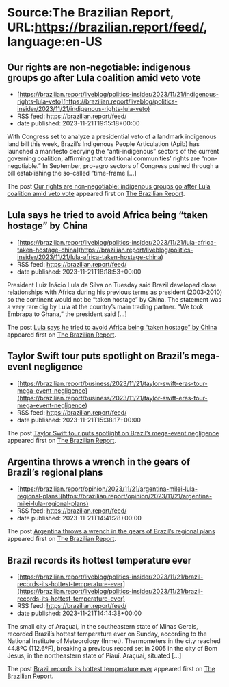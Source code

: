 # Source:The Brazilian Report, URL:https://brazilian.report/feed/, language:en-US

## Our rights are non-negotiable: indigenous groups go after Lula coalition amid veto vote
 - [https://brazilian.report/liveblog/politics-insider/2023/11/21/indigenous-rights-lula-veto](https://brazilian.report/liveblog/politics-insider/2023/11/21/indigenous-rights-lula-veto)
 - RSS feed: https://brazilian.report/feed/
 - date published: 2023-11-21T19:15:18+00:00

<p>With Congress set to analyze a presidential veto of a landmark indigenous land bill this week, Brazil’s Indigenous People Articulation (Apib) has launched a manifesto decrying the “anti-indigenous” sectors of the current governing coalition, affirming that traditional communities’ rights are “non-negotiable.” In September, pro-agro sectors of Congress pushed through a bill establishing the so-called “time-frame [&#8230;]</p>
<p>The post <a href="https://brazilian.report/liveblog/politics-insider/2023/11/21/indigenous-rights-lula-veto/" rel="nofollow">Our rights are non-negotiable: indigenous groups go after Lula coalition amid veto vote</a> appeared first on <a href="https://brazilian.report" rel="nofollow">The Brazilian Report</a>.</p>

## Lula says he tried to avoid Africa being “taken hostage” by China
 - [https://brazilian.report/liveblog/politics-insider/2023/11/21/lula-africa-taken-hostage-china](https://brazilian.report/liveblog/politics-insider/2023/11/21/lula-africa-taken-hostage-china)
 - RSS feed: https://brazilian.report/feed/
 - date published: 2023-11-21T18:18:53+00:00

<p>President Luiz Inácio Lula da Silva on Tuesday said Brazil developed close relationships with Africa during his previous terms as president (2003-2010) so the continent would not be “taken hostage” by China. The statement was a very rare dig by Lula at the country’s main trading partner. “We took Embrapa to Ghana,” the president said [&#8230;]</p>
<p>The post <a href="https://brazilian.report/liveblog/politics-insider/2023/11/21/lula-africa-taken-hostage-china/" rel="nofollow">Lula says he tried to avoid Africa being &#8220;taken hostage&#8221; by China</a> appeared first on <a href="https://brazilian.report" rel="nofollow">The Brazilian Report</a>.</p>

## Taylor Swift tour puts spotlight on Brazil’s mega-event negligence
 - [https://brazilian.report/business/2023/11/21/taylor-swift-eras-tour-mega-event-negligence](https://brazilian.report/business/2023/11/21/taylor-swift-eras-tour-mega-event-negligence)
 - RSS feed: https://brazilian.report/feed/
 - date published: 2023-11-21T15:38:17+00:00

<p>The post <a href="https://brazilian.report/business/2023/11/21/taylor-swift-eras-tour-mega-event-negligence/" rel="nofollow">Taylor Swift tour puts spotlight on Brazil&#8217;s mega-event negligence</a> appeared first on <a href="https://brazilian.report" rel="nofollow">The Brazilian Report</a>.</p>

## Argentina throws a wrench in the gears of Brazil’s regional plans
 - [https://brazilian.report/opinion/2023/11/21/argentina-milei-lula-regional-plans](https://brazilian.report/opinion/2023/11/21/argentina-milei-lula-regional-plans)
 - RSS feed: https://brazilian.report/feed/
 - date published: 2023-11-21T14:41:28+00:00

<p>The post <a href="https://brazilian.report/opinion/2023/11/21/argentina-milei-lula-regional-plans/" rel="nofollow">Argentina throws a wrench in the gears of Brazil’s regional plans</a> appeared first on <a href="https://brazilian.report" rel="nofollow">The Brazilian Report</a>.</p>

## Brazil records its hottest temperature ever
 - [https://brazilian.report/liveblog/politics-insider/2023/11/21/brazil-records-its-hottest-temperature-ever](https://brazilian.report/liveblog/politics-insider/2023/11/21/brazil-records-its-hottest-temperature-ever)
 - RSS feed: https://brazilian.report/feed/
 - date published: 2023-11-21T14:14:38+00:00

<p>The small city of Araçuaí, in the southeastern state of Minas Gerais, recorded Brazil’s hottest temperature ever on Sunday, according to the National Institute of Meteorology (Inmet). Thermometers in the city reached 44.8ºC (112.6ºF), breaking a previous record set in 2005 in the city of Bom Jesus, in the northeastern state of Piauí. Araçuaí, situated [&#8230;]</p>
<p>The post <a href="https://brazilian.report/liveblog/politics-insider/2023/11/21/brazil-records-its-hottest-temperature-ever/" rel="nofollow">Brazil records its hottest temperature ever</a> appeared first on <a href="https://brazilian.report" rel="nofollow">The Brazilian Report</a>.</p>

